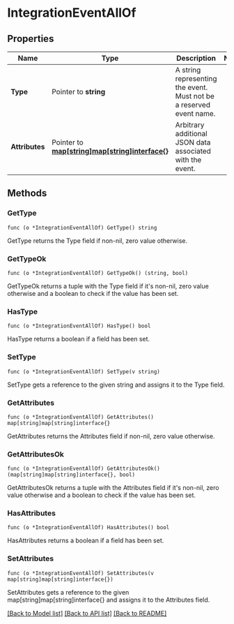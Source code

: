 # IntegrationEventAllOf

## Properties

Name | Type | Description | Notes
------------ | ------------- | ------------- | -------------
**Type** | Pointer to **string** | A string representing the event. Must not be a reserved event name. | 
**Attributes** | Pointer to [**map[string]map[string]interface{}**](map[string]interface{}.md) | Arbitrary additional JSON data associated with the event. | 

## Methods

### GetType

`func (o *IntegrationEventAllOf) GetType() string`

GetType returns the Type field if non-nil, zero value otherwise.

### GetTypeOk

`func (o *IntegrationEventAllOf) GetTypeOk() (string, bool)`

GetTypeOk returns a tuple with the Type field if it's non-nil, zero value otherwise
and a boolean to check if the value has been set.

### HasType

`func (o *IntegrationEventAllOf) HasType() bool`

HasType returns a boolean if a field has been set.

### SetType

`func (o *IntegrationEventAllOf) SetType(v string)`

SetType gets a reference to the given string and assigns it to the Type field.

### GetAttributes

`func (o *IntegrationEventAllOf) GetAttributes() map[string]map[string]interface{}`

GetAttributes returns the Attributes field if non-nil, zero value otherwise.

### GetAttributesOk

`func (o *IntegrationEventAllOf) GetAttributesOk() (map[string]map[string]interface{}, bool)`

GetAttributesOk returns a tuple with the Attributes field if it's non-nil, zero value otherwise
and a boolean to check if the value has been set.

### HasAttributes

`func (o *IntegrationEventAllOf) HasAttributes() bool`

HasAttributes returns a boolean if a field has been set.

### SetAttributes

`func (o *IntegrationEventAllOf) SetAttributes(v map[string]map[string]interface{})`

SetAttributes gets a reference to the given map[string]map[string]interface{} and assigns it to the Attributes field.


[[Back to Model list]](../README.md#documentation-for-models) [[Back to API list]](../README.md#documentation-for-api-endpoints) [[Back to README]](../README.md)


